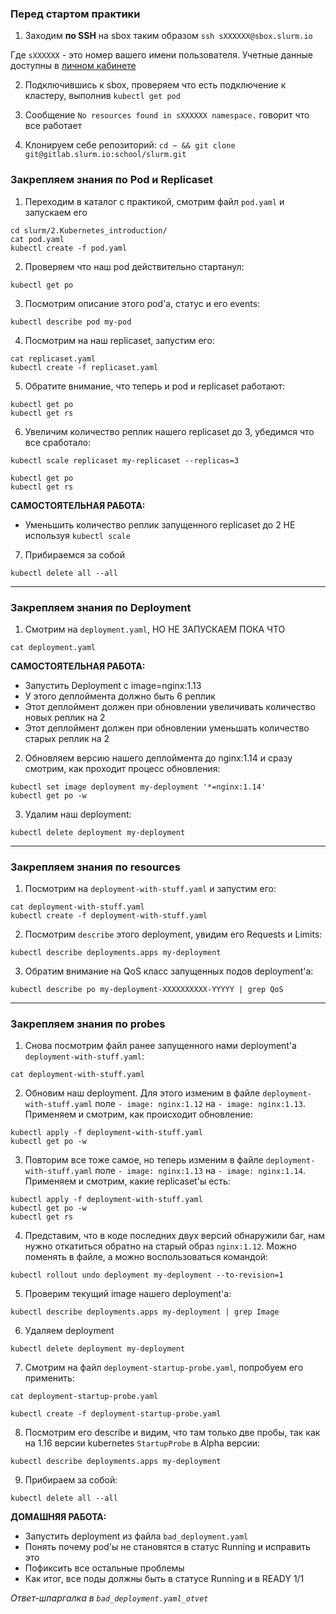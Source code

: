### Перед стартом практики

1) Заходим **по SSH** на sbox таким образом `ssh sXXXXXX@sbox.slurm.io`

Где `sXXXXXX` - это номер вашего имени пользователя. Учетные данные доступны в [личном кабинете](https://edu.slurm.io/profile)

2) Подключившись к sbox, проверяем что есть подключение к кластеру, выполнив `kubectl get pod`

3) Сообщение `No resources found in sXXXXXX namespace.` говорит что все работает

4) Клонируем себе репозиторий: `cd ~ && git clone git@gitlab.slurm.io:school/slurm.git`

### Закрепляем знания по Pod и Replicaset

1) Переходим в каталог с практикой, смотрим файл `pod.yaml` и запускаем его

```
cd slurm/2.Kubernetes_introduction/
cat pod.yaml
kubectl create -f pod.yaml
```
 
2) Проверяем что наш pod действительно стартанул:

```
kubectl get po
```

3) Посмотрим описание этого pod'а, статус и его events:

```
kubectl describe pod my-pod
```

4) Посмотрим на наш replicaset, запустим его:

```
cat replicaset.yaml
kubectl create -f replicaset.yaml
```

5) Обратите внимание, что теперь и pod и replicaset работают:

```
kubectl get po
kubectl get rs
```

6) Увеличим количество реплик нашего replicaset до 3, убедимся что все сработало:

```
kubectl scale replicaset my-replicaset --replicas=3

kubectl get po
kubectl get rs
```

**САМОСТОЯТЕЛЬНАЯ РАБОТА:**

- Уменьшить количество реплик запущенного replicaset до 2 НЕ используя `kubectl scale`

7) Прибираемся за собой

```
kubectl delete all --all
```

---

### Закрепляем знания по Deployment

1) Смотрим на `deployment.yaml`, НО НЕ ЗАПУСКАЕМ ПОКА ЧТО

```
cat deployment.yaml
```

**САМОСТОЯТЕЛЬНАЯ РАБОТА:**

- Запустить Deployment с image=nginx:1.13
- У этого деплоймента должно быть 6 реплик
- Этот деплоймент должен при обновлении увеличивать количество новых реплик на 2
- Этот деплоймент должен при обновлении уменьшать количество старых реплик на 2

2) Обновляем версию нашего деплоймента до nginx:1.14 и сразу смотрим, как проходит процесс обновления:

```
kubectl set image deployment my-deployment '*=nginx:1.14'
kubectl get po -w
```

3) Удалим наш deployment:

```
kubectl delete deployment my-deployment
```

---

### Закрепляем знания по resources

1) Посмотрим на `deployment-with-stuff.yaml` и запустим его:

```
cat deployment-with-stuff.yaml
kubectl create -f deployment-with-stuff.yaml
```

2) Посмотрим `describe` этого deployment, увидим его Requests и Limits:

```
kubectl describe deployments.apps my-deployment
```

3) Обратим внимание на QoS класс запущенных подов deployment'а:

```
kubectl describe po my-deployment-XXXXXXXXXX-YYYYY | grep QoS
```

---

### Закрепляем знания по probes

1) Снова посмотрим файл ранее запущенного нами deployment'а `deployment-with-stuff.yaml`:

```
cat deployment-with-stuff.yaml
```

2) Обновим наш deployment. Для этого изменим в файле `deployment-with-stuff.yaml` поле `- image: nginx:1.12` на `- image: nginx:1.13`. Применяем и смотрим, как происходит обновление: 

```
kubectl apply -f deployment-with-stuff.yaml
kubectl get po -w
```

3) Повторим все тоже самое, но теперь изменим в файле `deployment-with-stuff.yaml` поле `- image: nginx:1.13` на `- image: nginx:1.14`. Применяем и смотрим, какие replicaset'ы есть:

```
kubectl apply -f deployment-with-stuff.yaml
kubectl get po -w
kubectl get rs
```

4) Представим, что в коде последних двух версий обнаружили баг, нам нужно откатиться обратно на старый образ `nginx:1.12`. Можно поменять в файле, а можно воспользоваться командой:

```
kubectl rollout undo deployment my-deployment --to-revision=1
```

5) Проверим текущий image нашего deployment'a:

```
kubectl describe deployments.apps my-deployment | grep Image
```

6) Удаляем deployment

```
kubectl delete deployment my-deployment
```

7) Смотрим на файл `deployment-startup-probe.yaml`, попробуем его применить:

```
cat deployment-startup-probe.yaml

kubectl create -f deployment-startup-probe.yaml
```

8) Посмотрим его describe и видим, что там только две пробы, так как на 1.16 версии kubernetes `StartupProbe` в Alpha версии:

```
kubectl describe deployments.apps my-deployment
```

9) Прибираем за собой: 

```
kubectl delete all --all
```

**ДОМАШНЯЯ РАБОТА:**

- Запустить deployment из файла `bad_deployment.yaml`
- Понять почему pod'ы не становятся в статус Running и исправить это
- Пофиксить все остальные проблемы
- Как итог, все поды должны быть в статусе Running и в READY 1/1

*Ответ-шпаргалка в `bad_deployment.yaml_otvet`*
